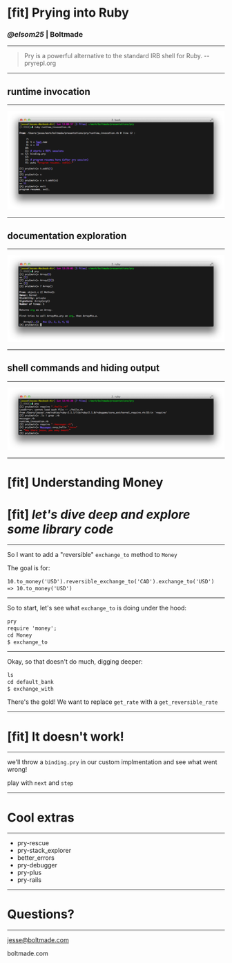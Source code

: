 # [fit] Prying into Ruby
### _**@elsom25**_ | Boltmade
---

> Pry is a powerful alternative to the standard IRB shell for Ruby.
-- pryrepl.org

---

## runtime invocation

---

![inline](./whats-pry_runtime-inv_pry.png)

---

## documentation exploration

---


![inline](./whats-pry_documentation-exp.png)

---

## shell commands and hiding output

---

![inline](./whats-pry_shell_and_hide.png)

---
# [fit] Understanding Money
# [fit] _**let's dive deep and explore some library code**_
---

So I want to add a "reversible" `exchange_to` method to `Money`

The goal is for:

    10.to_money('USD').reversible_exchange_to('CAD').exchange_to('USD')
    => 10.to_money('USD')

---

So to start, let's see what `exchange_to` is doing under the hood:

    pry
    require 'money';
    cd Money
    $ exchange_to

---

Okay, so that doesn't do much, digging deeper:

    ls
	cd default_bank
    $ exchange_with

There's the gold! We want to replace `get_rate` with a `get_reversible_rate`

---
# [fit] It doesn't work!
---

we'll throw a `binding.pry` in our custom implmentation and see what went wrong!

play with `next` and `step`

---
# Cool extras
---

- pry-rescue
- pry-stack_explorer
- better_errors
- pry-debugger
- pry-plus
- pry-rails

---

# Questions?

---

jesse@boltmade.com

boltmade.com
